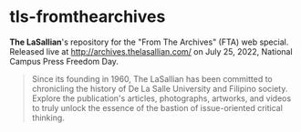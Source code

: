 # tls-fromthearchives
**The LaSallian**'s repository for the "From The Archives" (FTA) web special. Released live at http://archives.thelasallian.com/ on July 25, 2022, National Campus Press Freedom Day.

> Since its founding in 1960, The LaSallian has been committed to chronicling the history of De La Salle University and Filipino society. Explore the publication's articles, photographs, artworks, and videos to truly unlock the essence of the bastion of issue-oriented critical thinking.
